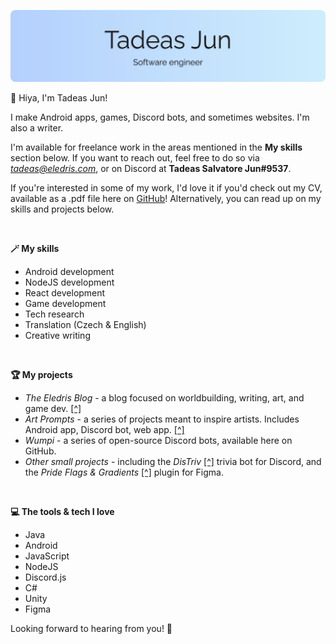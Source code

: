 ![header](github/header.png)

👋 Hiya, I'm Tadeas Jun!

I make Android apps, games, Discord bots, and sometimes websites. I'm also a writer.

I'm available for freelance work in the areas mentioned in the **My skills** section below. If you want to reach out, feel free to do so via *tadeas@eledris.com*, or on Discord at **Tadeas Salvatore Jun#9537**.

If you're interested in some of my work, I'd love it if you'd check out my CV, available as a .pdf file here on [GitHub](/TadeasJun_CV.pdf)! Alternatively, you can read up on my skills and projects below.

&nbsp; &nbsp; 

**🪄  My skills**
- Android development
- NodeJS development
- React development
- Game development
- Tech research
- Translation (Czech & English)
- Creative writing

&nbsp; &nbsp; 

**🏆  My projects**
- *The Eledris Blog* - a blog focused on worldbuilding, writing, art, and game dev. [[^]](https://eledris.com/)
- *Art Prompts* - a series of projects meant to inspire artists. Includes Android app, Discord bot, web app. [[^]](https://artprompts.app/)
- *Wumpi* - a series of open-source Discord bots, available here on GitHub.
- *Other small projects* - including the *DisTriv* [[^]](https://discord.com/api/oauth2/authorize?client_id=836169090380070942&permissions=2147483648&scope=bot%20applications.commands) trivia bot for Discord, and the *Pride Flags & Gradients* [[^]](https://www.figma.com/community/plugin/1002324870709884461/Pride-Flags-%26-Gradients) plugin for Figma.

&nbsp; &nbsp; 

**💻  The tools & tech I love**
- Java
- Android
- JavaScript
- NodeJS
- Discord.js
- C#
- Unity
- Figma

Looking forward to hearing from you! 💖
